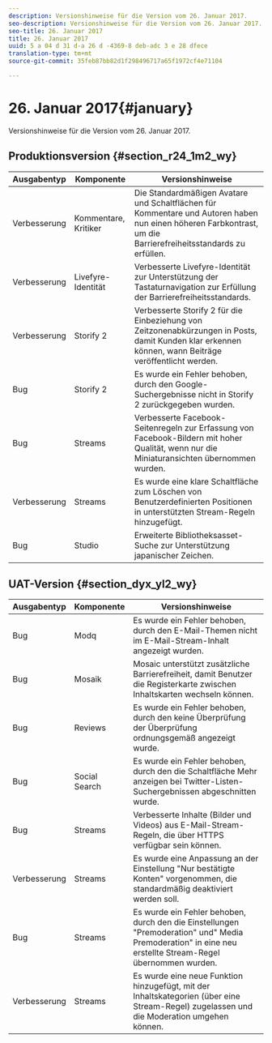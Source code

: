 ```yaml
---
description: Versionshinweise für die Version vom 26. Januar 2017.
seo-description: Versionshinweise für die Version vom 26. Januar 2017.
seo-title: 26. Januar 2017
title: 26. Januar 2017
uuid: 5 a 04 d 31 d-a 26 d -4369-8 deb-adc 3 e 28 dfece
translation-type: tm+mt
source-git-commit: 35feb87bb82d1f298496717a65f1972cf4e71104

---
```



# 26. Januar 2017{#january}

Versionshinweise für die Version vom 26. Januar 2017.

## Produktionsversion {#section_r24_1m2_wy}

| Ausgabentyp | Komponente | Versionshinweise |
|--- |--- |--- |
| Verbesserung | Kommentare, Kritiker | Die Standardmäßigen Avatare und Schaltflächen für Kommentare und Autoren haben nun einen höheren Farbkontrast, um die Barrierefreiheitsstandards zu erfüllen. |
| Verbesserung | Livefyre-Identität | Verbesserte Livefyre-Identität zur Unterstützung der Tastaturnavigation zur Erfüllung der Barrierefreiheitsstandards. |
| Verbesserung | Storify 2 | Verbesserte Storify 2 für die Einbeziehung von Zeitzonenabkürzungen in Posts, damit Kunden klar erkennen können, wann Beiträge veröffentlicht werden. |
| Bug | Storify 2 | Es wurde ein Fehler behoben, durch den Google-Suchergebnisse nicht in Storify 2 zurückgegeben wurden. |
| Bug | Streams | Verbesserte Facebook-Seitenregeln zur Erfassung von Facebook-Bildern mit hoher Qualität, wenn nur die Miniaturansichten übernommen wurden. |
| Verbesserung | Streams | Es wurde eine klare Schaltfläche zum Löschen von Benutzerdefinierten Positionen in unterstützten Stream-Regeln hinzugefügt. |
| Bug | Studio | Erweiterte Bibliotheksasset-Suche zur Unterstützung japanischer Zeichen. |


## UAT-Version {#section_dyx_yl2_wy}

| Ausgabentyp | Komponente | Versionshinweise |
|--- |--- |--- |
| Bug | Modq | Es wurde ein Fehler behoben, durch den E-Mail-Themen nicht im E-Mail-Stream-Inhalt angezeigt wurden. |
| Bug | Mosaik | Mosaic unterstützt zusätzliche Barrierefreiheit, damit Benutzer die Registerkarte zwischen Inhaltskarten wechseln können. |
| Bug | Reviews | Es wurde ein Fehler behoben, durch den keine Überprüfung der Überprüfung ordnungsgemäß angezeigt wurde. |
| Bug | Social Search | Es wurde ein Fehler behoben, durch den die Schaltfläche Mehr anzeigen bei Twitter-Listen-Suchergebnissen abgeschnitten wurde. |
| Bug | Streams | Verbesserte Inhalte (Bilder und Videos) aus E-Mail-Stream-Regeln, die über HTTPS verfügbar sein können. |
| Verbesserung | Streams | Es wurde eine Anpassung an der Einstellung &quot;Nur bestätigte Konten&quot; vorgenommen, die standardmäßig deaktiviert werden soll. |
| Bug | Streams | Es wurde ein Fehler behoben, durch den die Einstellungen &quot;Premoderation&quot; und&quot; Media Premoderation&quot; in eine neu erstellte Stream-Regel übernommen wurden. |
| Verbesserung | Streams | Es wurde eine neue Funktion hinzugefügt, mit der Inhaltskategorien (über eine Stream-Regel) zugelassen und die Moderation umgehen können. |

